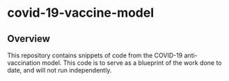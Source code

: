 # covid-19-vaccine-model

## Overview

This repository contains snippets of code from the COVID-19 anti-vaccination model. This code is to serve as a blueprint of the work done to date, and will not run independently.
